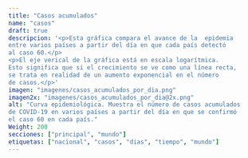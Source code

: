 ```yaml
---
title: "Casos acumulados"
name: "casos"
draft: true
descripcion: '<p>Esta gráfica compara el avance de la  epidemia
entre varios países a partir del día en que cada país detectó
al caso 60.</p>
<p>El eje verical de la gráfica está en escala logarítmica.
Esto significa que si el crecimiento se ve como una línea recta,
se trata en realidad de un aumento exponencial en el número
de casos.</p>'
imagen: "imagenes/casos_acumulados_por_dia.png"
imagen2x: "imagenes/casos_acumulados_por_dia@2x.png"
alt: "Curva epidemiológica. Muestra el número de casos acumulados
de COVID-19 en varios países a partir del día en que se confirmó
el caso 60 en cada país."
Weight: 200
secciones: ["principal", "mundo"]
etiquetas: ["nacional", "casos", "dias", "tiempo", "mundo"]
---
```


